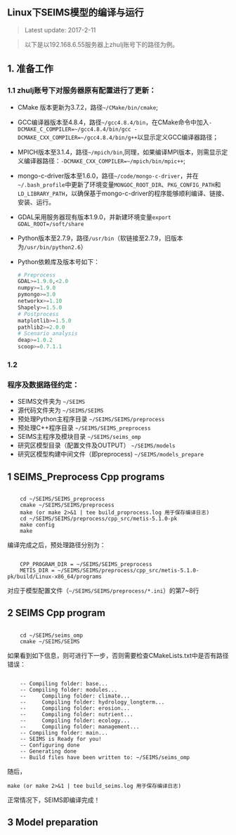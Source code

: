 Linux下SEIMS模型的编译与运行
----------------
> Latest update: 2017-2-11

> 以下是以192.168.6.55服务器上zhulj账号下的路径为例。

## 1. 准备工作

### 1.1 zhulj账号下对服务器原有配置进行了更新：
+ CMake 版本更新为3.7.2，路径`~/CMake/bin/cmake`;
+ GCC编译器版本至4.8.4，路径`~/gcc4.8.4/bin`，在CMake命令中加入`-DCMAKE_C_COMPILER=~/gcc4.8.4/bin/gcc -DCMAKE_CXX_COMPILER=~/gcc4.8.4/bin/g++`以显示定义GCC编译器路径；
+ MPICH版本至3.1.4，路径`~/mpich/bin`,同理，如果编译MPI版本，则需显示定义编译器路径：`-DCMAKE_CXX_COMPILER=~/mpich/bin/mpic++`;
+ mongo-c-driver版本至1.6.0，路径`~/code/mongo-c-driver`，并在`~/.bash_profile`中更新了环境变量`MONGOC_ROOT_DIR`、`PKG_CONFIG_PATH`和`LD_LIBRARY_PATH`，以确保基于mongo-c-driver的程序能够顺利编译、链接、安装、运行。
+ GDAL采用服务器现有版本1.9.0，并新建环境变量`export GDAL_ROOT=/soft/share`
+ Python版本至2.7.9，路径`/usr/bin`（软链接至2.7.9，旧版本为`/usr/bin/python2.6`）
+ Python依赖库及版本号如下：

	```py
	# Preprocess
	GDAL>=1.9.0,<2.0
	numpy>=1.9.0
	pymongo>=3.0
	networkx>=1.10
	Shapely>=1.5.0
	# Postprocess
	matplotlib>=1.5.0
	pathlib2>=2.0.0
	# Scenario analysis
	deap>=1.0.2
	scoop>=0.7.1.1
	```

### 1.2 

### 程序及数据路径约定：

+ SEIMS文件夹为 `~/SEIMS`
+ 源代码文件夹为 `~/SEIMS/SEIMS`
+ 预处理Python主程序目录 `~/SEIMS/SEIMS/preprocess`
+ 预处理C++程序目录 `~/SEIMS/SEIMS_preprocess`
+ SEIMS主程序及模块目录 `~/SEIMS/seims_omp`
+ 研究区模型目录（配置文件及OUTPUT） `~/SEIMS/models`
+ 研究区模型构建中间文件（即preprocess) `~/SEIMS/models_prepare`

## 1 SEIMS_Preprocess Cpp programs

```shell

	cd ~/SEIMS/SEIMS_preprocess
	cmake ~/SEIMS/SEIMS/preprocess
	make (or make 2>&1 | tee build_proprocess.log 用于保存编译日志)
	cd ~/SEIMS/SEIMS/preprocess/cpp_src/metis-5.1.0-pk
	make config
	make

```

编译完成之后，预处理路径分别为：

```shell

	CPP_PROGRAM_DIR = ~/SEIMS/SEIMS_preprocess
	METIS_DIR = ~/SEIMS/SEIMS/preprocess/cpp_src/metis-5.1.0-pk/build/Linux-x86_64/programs

```

对应于模型配置文件（`~/SEIMS/SEIMS/preprocess/*.ini`）的第7~8行

## 2 SEIMS Cpp program

```
	
	cd ~/SEIMS/seims_omp
	cmake ~/SEIMS/SEIMS

```

如果看到如下信息，则可进行下一步，否则需要检查CMakeLists.txt中是否有路径错误：

```
	
	-- Compiling folder: base...
	-- Compiling folder: modules...
	--     Compiling folder: climate...
	--     Compiling folder: hydrology_longterm...
	--     Compiling folder: erosion...
	--     Compiling folder: nutrient...
	--     Compiling folder: ecology...
	--     Compiling folder: management...
	-- Compiling folder: main...
	-- SEIMS is Ready for you!
	-- Configuring done
	-- Generating done
	-- Build files have been written to: ~/SEIMS/seims_omp

```

随后，

```
make (or make 2>&1 | tee build_seims.log 用于保存编译日志)
```

正常情况下，SEIMS即编译完成！

## 3 Model preparation

